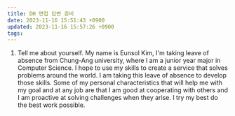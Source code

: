 ```yaml
---
title: DH 면접 답변 준비
date: 2023-11-16 15:51:43 +0900
updated: 2023-11-16 15:57:26 +0900
tags: 
---
```


1. Tell me about yourself.
My name is Eunsol Kim, I'm taking leave of absence from Chung-Ang university, where I am a junior year major in Computer Science. I hope to use my skills to create a service that solves problems around the world. I am taking this leave of absence to develop those skills. 
Some of my personal characteristics that will help me with my goal and at any job are that I am good at cooperating with others and I am proactive at solving challenges when they arise. I try my best do the best work possible.

